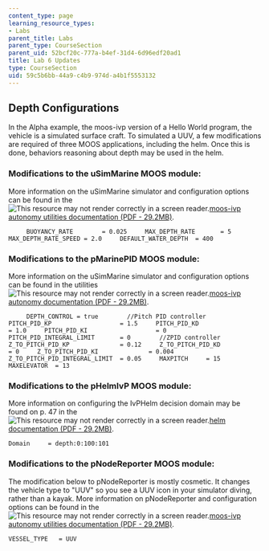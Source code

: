 ```yaml
---
content_type: page
learning_resource_types:
- Labs
parent_title: Labs
parent_type: CourseSection
parent_uid: 52bcf20c-777a-b4ef-31d4-6d96edf20ad1
title: Lab 6 Updates
type: CourseSection
uid: 59c5b6bb-44a9-c4b9-974d-a4b1f5553132
---
```


Depth Configurations
--------------------

In the Alpha example, the moos-ivp version of a Hello World program, the vehicle is a simulated surface craft. To simulated a UUV, a few modifications are required of three MOOS applications, including the helm. Once this is done, behaviors reasoning about depth may be used in the helm.

### Modifications to the uSimMarine MOOS module:

More information on the uSimMarine simulator and configuration options can be found in the ![This resource may not render correctly in a screen reader.](/images/inacessible.gif)[moos-ivp autonomy utilities documentation (PDF - 29.2MB)](http://oceanai.mit.edu/moos-ivp-pdf/moosivp-tools.pdf).

```
     BUOYANCY_RATE        = 0.025     MAX_DEPTH_RATE       = 5     MAX_DEPTH_RATE_SPEED = 2.0     DEFAULT_WATER_DEPTH  = 400 
```

### Modifications to the pMarinePID MOOS module:

More information on the uSimMarine simulator and configuration options can be found in the utilities ![This resource may not render correctly in a screen reader.](/images/inacessible.gif)[moos-ivp autonomy documentation (PDF - 29.2MB)](http://oceanai.mit.edu/moos-ivp-pdf/moosivp-tools.pdf).

```
     DEPTH_CONTROL = true        //Pitch PID controller     PITCH_PID_KP                   = 1.5     PITCH_PID_KD                   = 1.0     PITCH_PID_KI                   = 0     PITCH_PID_INTEGRAL_LIMIT       = 0        //ZPID controller     Z_TO_PITCH_PID_KP              = 0.12     Z_TO_PITCH_PID_KD              = 0     Z_TO_PITCH_PID_KI              = 0.004     Z_TO_PITCH_PID_INTEGRAL_LIMIT  = 0.05     MAXPITCH     = 15     MAXELEVATOR  = 13 
```

### Modifications to the pHelmIvP MOOS module:

More information on configuring the IvPHelm decision domain may be found on p. 47 in the ![This resource may not render correctly in a screen reader.](/images/inacessible.gif)[helm documentation (PDF - 29.2MB)](http://oceanai.mit.edu/moos-ivp-pdf/moosivp-tools.pdf).

```
Domain     = depth:0:100:101
```

### Modifications to the pNodeReporter MOOS module:

The modification below to pNodeReporter is mostly cosmetic. It changes the vehicle type to "UUV" so you see a UUV icon in your simulator diving, rather than a kayak. More information on pNodeReporter and configuration options can be found in the ![This resource may not render correctly in a screen reader.](/images/inacessible.gif)[moos-ivp autonomy utilities documentation (PDF - 29.2MB)](http://oceanai.mit.edu/moos-ivp-pdf/moosivp-tools.pdf).

```
VESSEL_TYPE   = UUV
```